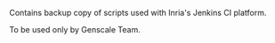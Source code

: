 Contains backup copy of scripts used with Inria's Jenkins CI platform.

To be used only by Genscale Team.

